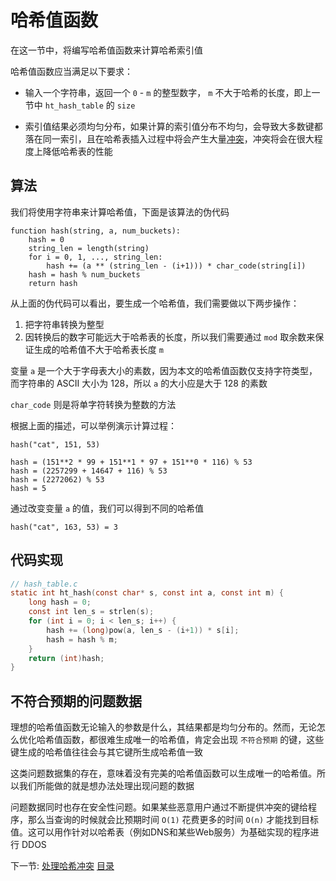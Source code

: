 # 哈希值函数

在这一节中，将编写哈希值函数来计算哈希索引值

哈希值函数应当满足以下要求：

- 输入一个字符串，返回一个 `0` - `m` 的整型数字， `m` 不大于哈希的长度，即上一节中 `ht_hash_table` 的 `size`

- 索引值结果必须均匀分布，如果计算的索引值分布不均匀，会导致大多数键都落在同一索引，且在哈希表插入过程中将会产生大量[冲突](#不符合预期的问题数据)，冲突将会在很大程度上降低哈希表的性能

## 算法

我们将使用字符串来计算哈希值，下面是该算法的伪代码

```
function hash(string, a, num_buckets):
    hash = 0
    string_len = length(string)
    for i = 0, 1, ..., string_len:
        hash += (a ** (string_len - (i+1))) * char_code(string[i])
    hash = hash % num_buckets
    return hash
```

从上面的伪代码可以看出，要生成一个哈希值，我们需要做以下两步操作：

1. 把字符串转换为整型
2. 因转换后的数字可能远大于哈希表的长度，所以我们需要通过 `mod` 取余数来保证生成的哈希值不大于哈希表长度 `m`

变量 `a` 是一个大于字母表大小的素数，因为本文的哈希值函数仅支持字符类型，而字符串的 ASCII 大小为 128，所以 `a` 的大小应是大于 128 的素数

`char_code` 则是将单字符转换为整数的方法

根据上面的描述，可以举例演示计算过程：

```
hash("cat", 151, 53)

hash = (151**2 * 99 + 151**1 * 97 + 151**0 * 116) % 53
hash = (2257299 + 14647 + 116) % 53
hash = (2272062) % 53
hash = 5
```

通过改变变量 `a` 的值，我们可以得到不同的哈希值

```
hash("cat", 163, 53) = 3
```

## 代码实现

```c
// hash_table.c
static int ht_hash(const char* s, const int a, const int m) {
    long hash = 0;
    const int len_s = strlen(s);
    for (int i = 0; i < len_s; i++) {
        hash += (long)pow(a, len_s - (i+1)) * s[i];
        hash = hash % m;
    }
    return (int)hash;
}
```

## 不符合预期的问题数据

理想的哈希值函数无论输入的参数是什么，其结果都是均匀分布的。然而，无论怎么优化哈希值函数，都很难生成唯一的哈希值，肯定会出现 `不符合预期` 的键，这些键生成的哈希值往往会与其它键所生成哈希值一致

这类问题数据集的存在，意味着没有完美的哈希值函数可以生成唯一的哈希值。所以我们所能做的就是想办法处理出现问题的数据

问题数据同时也存在安全性问题。如果某些恶意用户通过不断提供冲突的键给程序，那么当查询的时候就会比预期时间 `O(1)` 花费更多的时间 `O(n)` 才能找到目标值。这可以用作针对以哈希表（例如DNS和某些Web服务）为基础实现的程序进行 DDOS

下一节: [处理哈希冲突](../04-collisions)
[目录](/.translations/cn/README.md#目录)
